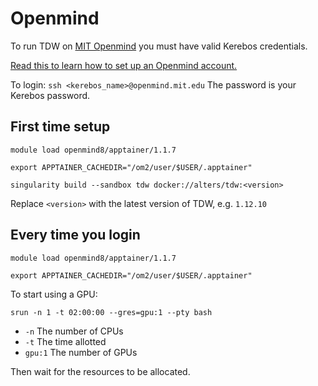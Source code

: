 # Openmind

To run TDW on [MIT Openmind](https://openmind.mit.edu/) you must have valid Kerebos credentials.

[Read this to learn how to set up an Openmind account.](https://github.mit.edu/MGHPCC/openmind/wiki/Getting-started)

To login: `ssh <kerebos_name>@openmind.mit.edu` The password is your Kerebos password.

## First time setup

```
module load openmind8/apptainer/1.1.7
```

```
export APPTAINER_CACHEDIR="/om2/user/$USER/.apptainer"
```

```
singularity build --sandbox tdw docker://alters/tdw:<version>
```

Replace `<version>` with the latest version of TDW, e.g. `1.12.10`

## Every time you login

```
module load openmind8/apptainer/1.1.7
```

```
export APPTAINER_CACHEDIR="/om2/user/$USER/.apptainer"
```

To start using a GPU:

```
srun -n 1 -t 02:00:00 --gres=gpu:1 --pty bash
```

- `-n`  The number of CPUs
- `-t` The time allotted
- `gpu:1` The number of GPUs

Then wait for the resources to be allocated.